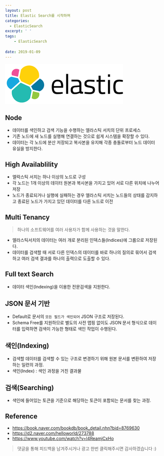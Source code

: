 ```yaml
---
layout: post
title: Elastic Search를 시작하며
categories:
  - ElasticSearch
excerpt: ' '
tags:
    - ElasticSearch

date: 2019-01-09
---
```


![No Image](/assets/logo/elastic.png)

## Node
- 데이터를 색인하고 검색 기능을 수행하는 엘라스틱 서치의 단위 프로세스
- 기존 노드에 새 노드를 실행해 연결하는 것으로 쉽게 시스템을 확장할 수 있다.
- 데이터는 각 노드에 분산 저장되고 복사본을 유지해 각종 충돌로부터 노드 데이터 유실을 방지한다.

## High Availablility
- 엘락스틱 서치는 하나 이상의 노드로 구성
- 각 노드는 1개 이상의 데이터 원본과 복사본을 가지고 있어 서로 다른 위치에 나누어 저장
- 노드가 종료되거나 실행에 실패하는 경우 엘라스틱 서치는 노드들의 상태를 감지하고 종료된 노드가 가지고 있던 데이터를 다른 노드로 이전

## Multi Tenancy
> 하나의 소프트웨어를 여러 사용자가 함께 사용하는 것을 말한다.

- 엘라스틱서치의 데이터는 여러 개로 분리된 인덱스들(Indices)에 그룹으로 저장된다.
- 데이터를 검색할 때 서로 다른 인덱스의 데이터를 바로 하나의 질의로 묶어서 검색하고 여러 검색 결과를 하나의 출력으로 도출할 수 있다.

## Full text Search
- 데이터 색인(Indexing)을 이용한 전문검색을 지원한다.

## JSON 문서 기반
- Default로 문서의 `모든 필드가 색인되어` JSON 구조로 저장된다.
- Schema Free를 지원하므로 별도의 사전 맵핑 없이도 JSON 문서 형식으로 데이터를 입력하면 검색이 가능한 형태로 색인 작업이 수행된다.

## 색인(Indexing)
- 검색할 데이터를 검색할 수 있는 구조로 변경하기 위해 원본 문서를 변환하여 저장하는 일련의 과정.
- 색인(Index) : 색인 과정을 거친 결과물

## 검색(Searching)
- 색인에 들어있는 토큰을 기준으로 해당하는 토큰이 포함되는 문서를 찾는 과정.

## Reference
- <https://book.naver.com/bookdb/book_detail.nhn?bid=8769630>
- <https://d2.naver.com/helloworld/273788>
- <https://www.youtube.com/watch?v=l4ReamjCxHo>

> 댓글을 통해 피드백을 남겨주시거나 광고 한번 클릭해주시면 감사하겠습니다 :)